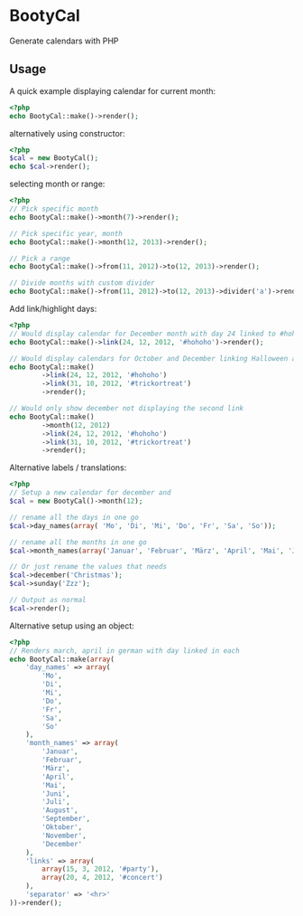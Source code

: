 BootyCal
========

Generate calendars with PHP

Usage
-----

A quick example displaying calendar for current month:

```php
<?php
echo BootyCal::make()->render();
```

alternatively using constructor:

```php
<?php
$cal = new BootyCal();
echo $cal->render();
```

selecting month or range:

```php
<?php
// Pick specific month
echo BootyCal::make()->month(7)->render();

// Pick specific year, month
echo BootyCal::make()->month(12, 2013)->render();

// Pick a range
echo BootyCal::make()->from(11, 2012)->to(12, 2013)->render();

// Divide months with custom divider
echo BootyCal::make()->from(11, 2012)->to(12, 2013)->divider('a')->render();

```

Add link/highlight days:

```php
<?php
// Would display calendar for December month with day 24 linked to #hohoho
echo BootyCal::make()->link(24, 12, 2012, '#hohoho')->render();

// Would display calendars for October and December linking Halloween and Christmas
echo BootyCal::make()
		->link(24, 12, 2012, '#hohoho')
		->link(31, 10, 2012, '#trickortreat')
		->render();

// Would only show december not displaying the second link
echo BootyCal::make()
		->month(12, 2012)
		->link(24, 12, 2012, '#hohoho')
		->link(31, 10, 2012, '#trickortreat')
		->render();
```

Alternative labels / translations:

```php
<?php
// Setup a new calendar for december and
$cal = new BootyCal()->month(12);

// rename all the days in one go
$cal->day_names(array( 'Mo', 'Di', 'Mi', 'Do', 'Fr', 'Sa', 'So'));

// rename all the months in one go
$cal->month_names(array('Januar', 'Februar', 'März', 'April', 'Mai', 'Juni','Juli','August','September','Oktober','November','December'));

// Or just rename the values that needs 
$cal->december('Christmas');
$cal->sunday('Zzz');

// Output as normal
$cal->render();
```

Alternative setup using an object:

```php
<?php
// Renders march, april in german with day linked in each
echo BootyCal::make(array(
	'day_names' => array(
		'Mo',
		'Di',
		'Mi',
		'Do',
		'Fr',
		'Sa',
		'So'
	),
	'month_names' => array(
		'Januar', 
		'Februar', 
		'März', 
		'April', 
		'Mai', 
		'Juni',
		'Juli',
		'August',
		'September',
		'Oktober',
		'November',
		'December'
	),
	'links' => array(
		array(15, 3, 2012, '#party'),
		array(20, 4, 2012, '#concert')
	),
	'separator' => '<hr>'
))->render();
```
